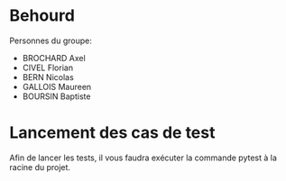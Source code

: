 # Behourd

Personnes du groupe:
- BROCHARD Axel
- CIVEL Florian
- BERN Nicolas
- GALLOIS Maureen
- BOURSIN Baptiste

# Lancement des cas de test

Afin de lancer les tests, il vous faudra exécuter la commande pytest à la racine du projet.
